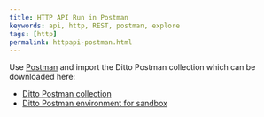 ```yaml
---
title: HTTP API Run in Postman
keywords: api, http, REST, postman, explore
tags: [http]
permalink: httpapi-postman.html
---
```


Use [Postman](https://www.getpostman.com) and import the Ditto Postman collection which can be downloaded here:
* [Ditto Postman collection](postman/Ditto.postman_collection.json)
* [Ditto Postman environment for sandbox](postman/Ditto_Sandbox.postman_environment.json)


